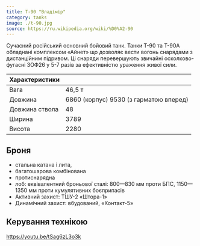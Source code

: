 ```yaml
---
title: Т-90 "Владімір"
category: tanks
image: ./t-90.jpg
source: https://ru.wikipedia.org/wiki/%D0%A2-90
---
```


Cучасний російський основний бойовий танк. Танки Т-90 та Т-90А обладнані комплексом «Айнет» що дозволяє вести вогонь снарядами з дистанційним підривом. Ці снаряди перевершують звичайні осколково-фугасні 3ОФ26 у 5-7 разів за ефективністю ураження живої сили.

| Характеристики |                                        |
| -------------- | -------------------------------------- |
| Вага           | 46,5 т                                 |
| Довжина        | 6860 (корпус) 9530 (з гарматою вперед) |
| Довжина cтвола | 48                                     |
| Ширина         | 3789                                   |
| Висота         | 2280                                   |

## Броня

-   стальна катана і лита,
-   багатошарова комбінована
-   протиснарядна
-   лоб: еквівалентний броньової сталі: 800—830 мм проти БПС, 1150—1350 мм проти кумулятивних боєприпасів
-   Активний захист: ТШУ-2 «Штора-1»
-   Динамічний захист: вбудований, «Контакт-5»

## Керування технікою

https://youtu.be/tSag6zL3o3k
